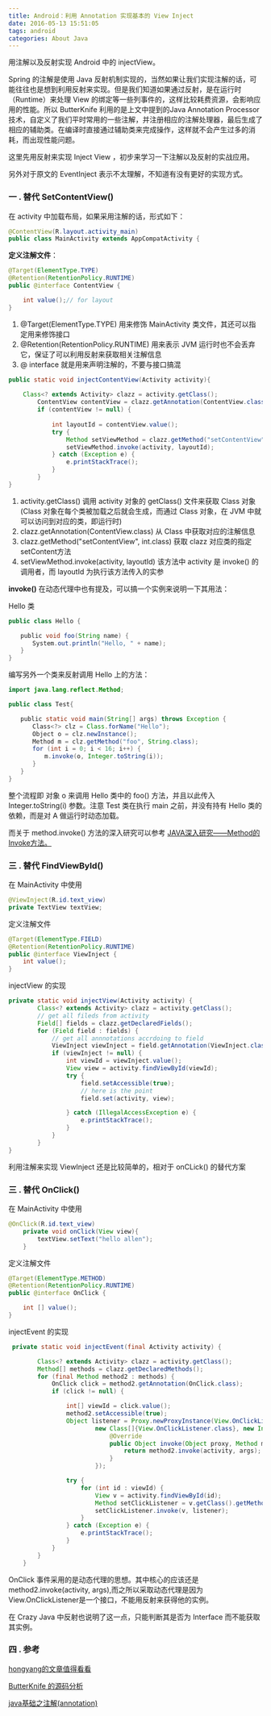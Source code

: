 ```yaml
---
title: Android：利用 Annotation 实现基本的 View Inject 
date: 2016-05-13 15:51:05
tags: android
categories: About Java
---
```


用注解以及反射实现 Android 中的 injectView。

<!--more-->

Spring 的注解是使用 Java 反射机制实现的，当然如果让我们实现注解的话，可能往往也是想到利用反射来实现。但是我们知道如果通过反射，是在运行时（Runtime）来处理 View 的绑定等一些列事件的，这样比较耗费资源，会影响应用的性能。所以 ButterKnife 利用的是上文中提到的Java Annotation Processor 技术，自定义了我们平时常用的一些注解，并注册相应的注解处理器，最后生成了相应的辅助类。在编译时直接通过辅助类来完成操作，这样就不会产生过多的消耗，而出现性能问题。

这里先用反射来实现 Inject View ，初步来学习一下注解以及反射的实战应用。

另外对于原文的 EventInject 表示不太理解，不知道有没有更好的实现方式。

### 一 . 替代 SetContentView()

在 activity 中加载布局，如果采用注解的话，形式如下：

```java
@ContentView(R.layout.activity_main)
public class MainActivity extends AppCompatActivity {
```

**定义注解文件**：

```java
@Target(ElementType.TYPE)
@Retention(RetentionPolicy.RUNTIME)
public @interface ContentView {

    int value();// for layout 
}
```

1. @Target(ElementType.TYPE) 用来修饰 MainActivity 类文件，其还可以指定用来修饰接口
2. @Retention(RetentionPolicy.RUNTIME) 用来表示 JVM 运行时也不会丢弃它，保证了可以利用反射来获取相关注解信息
3. @ interface 就是用来声明注解的，不要与接口搞混

```java
public static void injectContentView(Activity activity){
	
	Class<? extends Activity> clazz = activity.getClass();
        ContentView contentView = clazz.getAnnotation(ContentView.class);
        if (contentView != null) {
          
            int layoutId = contentView.value();
            try {
                Method setViewMethod = clazz.getMethod("setContentView", int.class);
                setViewMethod.invoke(activity, layoutId);
            } catch (Exception e) {
                e.printStackTrace();
            }
        }
}
```

1. activity.getClass() 调用 activity 对象的 getClass() 文件来获取 Class 对象(Class 对象在每个类被加载之后就会生成，而通过 Class 对象，在 JVM 中就可以访问到对应的类，即运行时)
2. clazz.getAnnotation(ContentView.class) 从 Class 中获取对应的注解信息
3. clazz.getMethod("setContentView", int.class) 获取 clazz 对应类的指定 setContent方法
4. setViewMethod.invoke(activity, layoutId) 该方法中 activity 是 invoke() 的调用者，而 layoutId 为执行该方法传入的实参 

**invoke()** 在动态代理中也有提及，可以搞一个实例来说明一下其用法：

Hello 类

```java
public class Hello {

　　public void foo(String name) {
　　　　System.out.println("Hello, " + name);
　　}
}
```

编写另外一个类来反射调用 Hello 上的方法： 

```java
import java.lang.reflect.Method;

public class Test{

　　public static void main(String[] args) throws Exception {
　　　　Class<?> clz = Class.forName("Hello");
　　　　Object o = clz.newInstance();
　　　　Method m = clz.getMethod("foo", String.class);
　　　　for (int i = 0; i < 16; i++) {
　　　　　　m.invoke(o, Integer.toString(i));
　　　　}
　　}
}
```

整个流程即 对象 o 来调用 Hello 类中的 foo() 方法，并且以此传入 Integer.toString(i) 参数。注意 Test 类在执行 main 之前，并没有持有 Hello 类的依赖，而是对 A 做运行时动态加载。

而关于 method.invoke() 方法的深入研究可以参考 [JAVA深入研究——Method的Invoke方法。](http://www.cnblogs.com/onlywujun/p/3519037.html)

### 三 . 替代 FindViewById()

在 MainActivity 中使用

```java
@ViewInject(R.id.text_view)
private TextView textView;
```

定义注解文件

```java
@Target(ElementType.FIELD)
@Retention(RetentionPolicy.RUNTIME)
public @interface ViewInject {
    int value();
}
```

injectView 的实现

```java
private static void injectView(Activity activity) {
        Class<? extends Activity> clazz = activity.getClass();
        // get all fileds from activity
        Field[] fields = clazz.getDeclaredFields();
        for (Field field : fields) {
            // get all annnotations accrdoing to field
            ViewInject viewInject = field.getAnnotation(ViewInject.class);
            if (viewInject != null) {
                int viewId = viewInject.value();
                View view = activity.findViewById(viewId);
                try {
                    field.setAccessible(true);
					// here is the point
                    field.set(activity, view);

                } catch (IllegalAccessException e) {
                    e.printStackTrace();
                }
            }
        }
}
```

利用注解来实现 ViewInject 还是比较简单的，相对于 onCLick() 的替代方案

### 三 . 替代 OnClick()

在 MainActivity 中使用

```java
@OnClick(R.id.text_view)
    private void onClick(View view){
        textView.setText("hello allen");
    }
```

定义注解文件

```java
@Target(ElementType.METHOD)
@Retention(RetentionPolicy.RUNTIME)
public @interface OnClick {

    int [] value();
}
```

injectEvent 的实现

```java
 private static void injectEvent(final Activity activity) {

        Class<? extends Activity> clazz = activity.getClass();
        Method[] methods = clazz.getDeclaredMethods();
        for (final Method method2 : methods) {
            OnClick click = method2.getAnnotation(OnClick.class);
            if (click != null) {

                int[] viewId = click.value();
                method2.setAccessible(true);
                Object listener = Proxy.newProxyInstance(View.OnClickListener.class.getClassLoader(),
                        new Class[]{View.OnClickListener.class}, new InvocationHandler() {
                            @Override
                            public Object invoke(Object proxy, Method method, Object[] args) throws Throwable {
                                return method2.invoke(activity, args);
                            }
                        });

                try {
                    for (int id : viewId) {
                        View v = activity.findViewById(id);
                        Method setClickListener = v.getClass().getMethod("setOnClickListener", View.OnClickListener.class);
                        setClickListener.invoke(v, listener);
                    }
                } catch (Exception e) {
                    e.printStackTrace();
                }
            }
        }
    }
```



OnClick 事件采用的是动态代理的思想。其中核心的应该还是 method2.invoke(activity, args),而之所以采取动态代理是因为 View.OnClickListener是一个接口，不能用反射来获得他的实例。

在 Crazy Java 中反射也说明了这一点，只能判断其是否为 Interface 而不能获取其实例。

### 四 . 参考

[hongyang的文章值得看看](http://blog.csdn.net/lmj623565791/article/details/39275847)

[ButterKnife 的源码分析](http://www.jianshu.com/p/0f3f4f7ca505)

[java基础之注解(annotation)](http://www.jianshu.com/p/ca7f22b4b751)